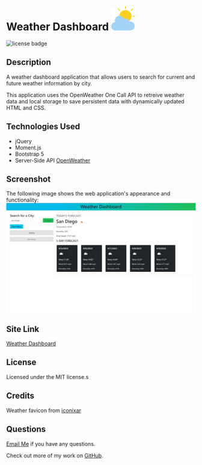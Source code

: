 # Weather Dashboard ![favicon](./assets/cloudy.png)

![license badge](https://img.shields.io/badge/license-MIT-blue)

## Description

A weather dashboard application that allows users to search for current and future weather information by city.

This application uses the OpenWeather One Call API to retreive weather data and local storage to save persistent data with dynamically updated HTML and CSS.

## Technologies Used

- jQuery
- Moment.js
- Bootstrap 5
- Server-Side API [OpenWeather](https://openweathermap.org/)

## Screenshot

The following image shows the web application's appearance and functionality:
![WeatherDashboard](./assets/Dashboard_Screenshot.png)

## Site Link

[Weather Dashboard](https://chloeharris1.github.io/weatherdashboard/)

## License

Licensed under the MIT license.s

## Credits

Weather favicon from [iconixar](https://www.flaticon.com/authors/iconixar)

## Questions

[Email Me](Chloe.a.harris17@gmail.com) if you have any questions.

Check out more of my work on [GitHub](https://github.com/chloeharris1).
